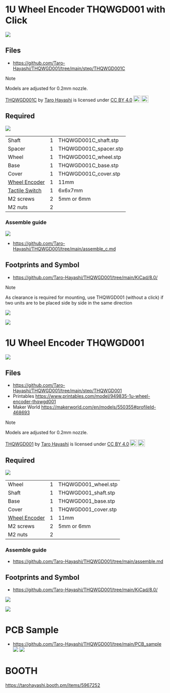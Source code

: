 # 1U Wheel Encoder THQWGD001 with Click

![](img/main_c.jpg)

## Files
- https://github.com/Taro-Hayashi/THQWGD001/tree/main/step/THQWGD001C

> [!NOTE]
> Models are adjusted for 0.2mm nozzle.


<p xmlns:cc="http://creativecommons.org/ns#" xmlns:dct="http://purl.org/dc/terms/"><a property="dct:title" rel="cc:attributionURL" href="https://github.com/Taro-Hayashi/THQWGD001">THQWGD001C</a> by <a rel="cc:attributionURL dct:creator" property="cc:attributionName" href="https://x.com/w_vwbw">Taro Hayashi</a> is licensed under <a href="https://creativecommons.org/licenses/by/4.0/?ref=chooser-v1" target="_blank" rel="license noopener noreferrer" style="display:inline-block;">CC BY 4.0<img style="height:22px!important;margin-left:3px;vertical-align:text-bottom;" src="https://mirrors.creativecommons.org/presskit/icons/cc.svg?ref=chooser-v1" alt=""><img style="height:22px!important;margin-left:3px;vertical-align:text-bottom;" src="https://mirrors.creativecommons.org/presskit/icons/by.svg?ref=chooser-v1" alt=""></a></p>


## Required

![](img/contents_c.jpg)

||||
|-|-|-|
|Shaft|1|THQWGD001C_shaft.stp|
|Spacer|1|THQWGD001C_spacer.stp|
|Wheel|1|THQWGD001C_wheel.stp|
|Base|1|THQWGD001C_base.stp|
|Cover|1|THQWGD001C_cover.stp|
|[Wheel Encoder](https://www.aliexpress.com/item/1005005353854113.html)|1|11mm|
|[Tactile Switch](https://www.aliexpress.com/item/1005004045168083.html)|1|6x6x7mm|
|M2 screws|2|5mm or 6mm|
|M2 nuts|2||

### Assemble guide
![](img/overall.jpg)
- https://github.com/Taro-Hayashi/THQWGD001/tree/main/assemble_c.md

## Footprints and Symbol

- https://github.com/Taro-Hayashi/THQWGD001/tree/main/KiCad/8.0/

> [!NOTE]
> As clearance is required for mounting, use THQWGD001 (without a click) if two units are to be placed side by side in the same direction

![](img/footprint_c.jpg)

![](img/size_c.jpg)

# 1U Wheel Encoder THQWGD001

![](img/main.jpg)


## Files

- https://github.com/Taro-Hayashi/THQWGD001/tree/main/step/THQWGD001
- Printables https://www.printables.com/model/949835-1u-wheel-encoder-thqwgd001
- Maker World https://makerworld.com/en/models/550355#profileId-468693

> [!NOTE]
> Models are adjusted for 0.2mm nozzle.

<p xmlns:cc="http://creativecommons.org/ns#" xmlns:dct="http://purl.org/dc/terms/"><a property="dct:title" rel="cc:attributionURL" href="https://github.com/Taro-Hayashi/THQWGD001">THQWGD001</a> by <a rel="cc:attributionURL dct:creator" property="cc:attributionName" href="https://x.com/w_vwbw">Taro Hayashi</a> is licensed under <a href="https://creativecommons.org/licenses/by/4.0/?ref=chooser-v1" target="_blank" rel="license noopener noreferrer" style="display:inline-block;">CC BY 4.0<img style="height:22px!important;margin-left:3px;vertical-align:text-bottom;" src="https://mirrors.creativecommons.org/presskit/icons/cc.svg?ref=chooser-v1" alt=""><img style="height:22px!important;margin-left:3px;vertical-align:text-bottom;" src="https://mirrors.creativecommons.org/presskit/icons/by.svg?ref=chooser-v1" alt=""></a></p>



## Required

![](img/contents.jpg)

||||
|-|-|-|
|Wheel|1|THQWGD001_wheel.stp|
|Shaft|1|THQWGD001_shaft.stp|
|Base|1|THQWGD001_base.stp|
|Cover|1|THQWGD001_cover.stp|
|[Wheel Encoder](https://www.aliexpress.com/item/1005005353854113.html)|1|11mm|
|M2 screws|2|5mm or 6mm|
|M2 nuts|2||

### Assemble guide
- https://github.com/Taro-Hayashi/THQWGD001/tree/main/assemble.md

## Footprints and Symbol
- https://github.com/Taro-Hayashi/THQWGD001/tree/main/KiCad/8.0/

![](img/footprint_c.jpg)

![](img/size.jpg)

# PCB Sample
- https://github.com/Taro-Hayashi/THQWGD001/tree/main/PCB_sample
![](img/sample.jpg)
![](img/usage.jpg)

# BOOTH
https://tarohayashi.booth.pm/items/5967252
